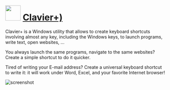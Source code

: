﻿# <img src="https://cdn.jsdelivr.net/gh/chtof/chocolatey-packages/automatic/clavier-plus/clavier-plus.png" width="48" height="48"/> [Clavier+)](https://chocolatey.org/packages/clavier-plus)

Clavier+ is a Windows utility that allows to create keyboard shortcuts involving almost any key, including the Windows keys, to launch programs, write text, open websites, ...

You always launch the same programs, navigate to the same websites? Create a simple shortcut to do it quicker.

Tired of writing your E-mail address? Create a universal keyboard shortcut to write it: it will work under Word, Excel, and your favorite Internet browser!

![screenshot](https://cdn.jsdelivr.net/gh/chtof/chocolatey-packages/automatic/clavier-plus/screenshot.png)